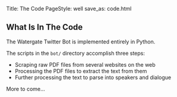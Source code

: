 Title: The Code
PageStyle: well
save_as: code.html

## What Is In The Code

The Watergate Twitter Bot is implemented entirely in Python.

The scripts in the ```bot/``` directory accomplish three steps:

* Scraping raw PDF files from several websites on the web
* Processing the PDF files to extract the text from them
* Further processing the text to parse into speakers and dialogue

More to come...

